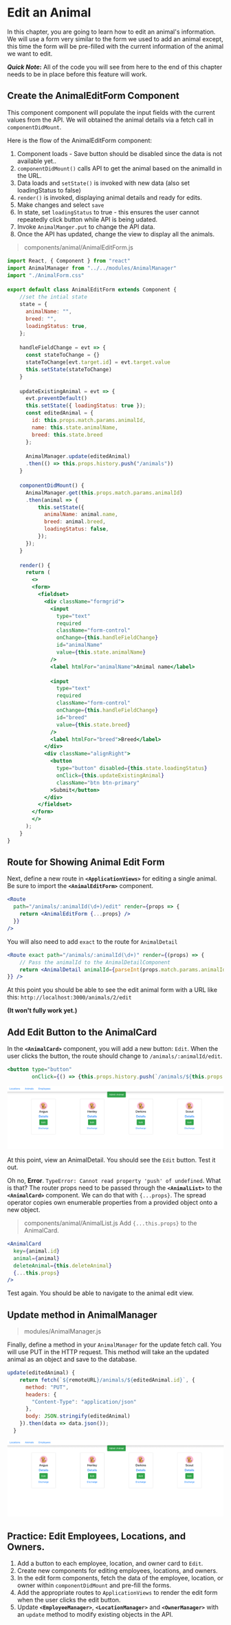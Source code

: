 # Edit an Animal

In this chapter, you are going to learn how to edit an animal's information. We will use a form very similar to the form we used to add an animal except, this time the form will be pre-filled with the current information of the animal we want to edit.

**_Quick Note_:** All of the code you will see from here to the end of this chapter needs to be in place before this feature will work.


## Create the AnimalEditForm Component

This component component will populate the input fields with the current values from the API. We will obtained the animal details via a fetch call in `componentDidMount`.

Here is the flow of the AnimalEditForm component:
1. Component loads - Save button should be disabled since the data is not available yet..
2. `componentDidMount()` calls API to get the animal based on the animalId in the URL.
3. Data loads and `setState()` is invoked with new data (also set loadingStatus to false)
4. `render()` is invoked, displaying animal details and ready for edits.
5. Make changes and select `save`
6. In state, set `loadingStatus` to true - this ensures the user cannot repeatedly click button while API is being udated.
7. Invoke `AnimalManger.put` to change the API data.
8. Once the API has updated, change the view to display all the animals.


> components/animal/AnimalEditForm.js

```jsx
import React, { Component } from "react"
import AnimalManager from "../../modules/AnimalManager"
import "./AnimalForm.css"

export default class AnimalEditForm extends Component {
    //set the intial state
    state = {
      animalName: "",
      breed: "",
      loadingStatus: true,
    };

    handleFieldChange = evt => {
      const stateToChange = {}
      stateToChange[evt.target.id] = evt.target.value
      this.setState(stateToChange)
    }

    updateExistingAnimal = evt => {
      evt.preventDefault()
      this.setState({ loadingStatus: true });
      const editedAnimal = {
        id: this.props.match.params.animalId,
        name: this.state.animalName,
        breed: this.state.breed
      };

      AnimalManager.update(editedAnimal)
      .then(() => this.props.history.push("/animals"))
    }

    componentDidMount() {
      AnimalManager.get(this.props.match.params.animalId)
      .then(animal => {
          this.setState({
            animalName: animal.name,
            breed: animal.breed,
            loadingStatus: false,
          });
      });
    }

    render() {
      return (
        <>
        <form>
          <fieldset>
            <div className="formgrid">
              <input
                type="text"
                required
                className="form-control"
                onChange={this.handleFieldChange}
                id="animalName"
                value={this.state.animalName}
              />
              <label htmlFor="animalName">Animal name</label>

              <input
                type="text"
                required
                className="form-control"
                onChange={this.handleFieldChange}
                id="breed"
                value={this.state.breed}
              />
              <label htmlFor="breed">Breed</label>
            </div>
            <div className="alignRight">
              <button
                type="button" disabled={this.state.loadingStatus}
                onClick={this.updateExistingAnimal}
                className="btn btn-primary"
              >Submit</button>
            </div>
          </fieldset>
        </form>
        </>
      );
    }
}
```

## Route for Showing Animal Edit Form

Next, define a new route in **`<ApplicationViews>`** for editing a single animal. Be sure to import the **`<AnimalEditForm>`** component.

```jsx
<Route
  path="/animals/:animalId(\d+)/edit" render={props => {
    return <AnimalEditForm {...props} />
  }}
/>
```

You will also need to add `exact` to the route for `AnimalDetail`

```jsx
<Route exact path="/animals/:animalId(\d+)" render={(props) => {
    // Pass the animalId to the AnimalDetailComponent
    return <AnimalDetail animalId={parseInt(props.match.params.animalId)} {...props}/>
}} />
```

At this point you should be able to see the edit animal form with a URL like this: `http://localhost:3000/animals/2/edit`

**(It won't fully work yet.)**



## Add Edit Button to the AnimalCard

In the **`<AnimalCard>`** component, you will add a new button: `Edit`. When the user clicks the button, the route should change to `/animals/:animalId/edit`.


```jsx
<button type="button"
        onClick={() => {this.props.history.push(`/animals/${this.props.animal.id}/edit`)}}>Edit</button>

```

![edit animal button](./images/animals-with-edit-button.png)


At this point, view an AnimalDetail. You should see the `Edit` button. Test it out.

Oh no, **Error**. `TypeError: Cannot read property 'push' of undefined`. What is that? The router props need to be passed through the **`<AnimalList>`** to the **`<AnimalCard>`**  component. We can do that with `{...props}`. The spread operator copies own enumerable properties from a provided object onto a new object.


> components/animal/AnimalList.js
Add `{...this.props}` to the AnimalCard.

```jsx
<AnimalCard
  key={animal.id}
  animal={animal}
  deleteAnimal={this.deleteAnimal}
  {...this.props}
/>
```

Test again. You should be able to navigate to the animal edit view.


## Update method in AnimalManager
> modules/AnimalManager.js

Finally, define a method in your `AnimalManager` for the update fetch call. You will use PUT in the HTTP request. This method will take an the updated animal as an object and save to the database.

```jsx
update(editedAnimal) {
    return fetch(`${remoteURL}/animals/${editedAnimal.id}`, {
      method: "PUT",
      headers: {
        "Content-Type": "application/json"
      },
      body: JSON.stringify(editedAnimal)
    }).then(data => data.json());
  }
```


![animation showing animal edit working](./images/p13zLpAnWm.gif)

## Practice: Edit Employees, Locations, and Owners.

1. Add a button to each employee, location, and owner card to `Edit`.
2. Create new components for editing employees, locations, and owners.
3. In the edit form components, fetch the data of the employee, location, or owner within `componentDidMount` and pre-fill the forms.
3. Add the appropriate routes to `ApplicationViews` to render the edit form when the user clicks the edit button.
4. Update **`<EmployeeManager>`**, **`<LocationManager>`** and **`<OwnerManager>`** with an `update` method to modify existing objects in the API.


